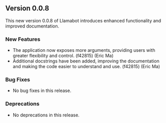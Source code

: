 ## Version 0.0.8

This new version 0.0.8 of Llamabot introduces enhanced functionality and improved documentation.

### New Features

- The application now exposes more arguments, providing users with greater flexibility and control. (f42815) (Eric Ma)
- Additional docstrings have been added, improving the documentation and making the code easier to understand and use. (f42815) (Eric Ma)

### Bug Fixes

- No bug fixes in this release.

### Deprecations

- No deprecations in this release.
